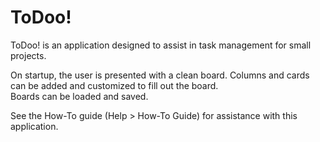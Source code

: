 # ToDoo!
ToDoo! is an application designed to assist in task management for small projects.

On startup, the user is presented with a clean board. Columns and cards can be added and customized to fill out the board.  
Boards can be loaded and saved.

See the How-To guide (Help > How-To Guide) for assistance with this application.
